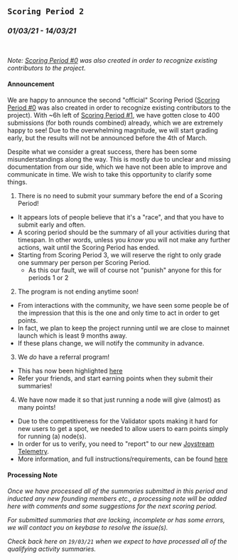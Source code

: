 ## `Scoring Period 2`
### _01/03/21 - 14/03/21_
<br>

_Note: [Scoring Period #0](/scoring-periods/0.md) was also created in order to recognize existing contributors to the project._
<br>
#### Announcement
We are happy to announce the second "official" Scoring Period ([Scoring Period #0](/scoring-periods/0.md) was also created in order to recognize existing contributors to the project). With ~6h left of [Scoring Period #1](/scoring-periods/0.md), we have gotten close to 400 submissions (for both rounds combined) already, which we are extremely happy to see! Due to the overwhelming magnitude, we will start grading early, but the results will not be announced before the 4th of March.

Despite what we consider a great success, there has been some misunderstandings along the way. This is mostly due to unclear and missing documentation from our side, which we have not been able to improve and communicate in time. We wish to take this opportunity to clarify some things.
1. There is no need to submit your summary before the end of a Scoring Period!
  - It appears lots of people believe that it's a "race", and that you have to submit early and often.
  - A scoring period should be the summary of all your activities during that timespan. In other words, unless you _know_ you will not make any further actions, wait until the Scoring Period has ended.
  - Starting from Scoring Period 3, we will reserve the right to only grade one summary per person per Scoring Period.
    - As this our fault, we will of course not "punish" anyone for this for periods 1 or 2
2. The program is not ending anytime soon!
  - From interactions with the community, we have seen some people be of the impression that this is the one and only time to act in order to get points.
  - In fact, we plan to keep the project running until we are close to mainnet launch which is least 9 months away.
  - If these plans change, we will notify the community in advance.
3. We _do_ have a referral program!
  - This has now been highlighted [here](/README.md#referral-program)
  - Refer your friends, and start earning points when they submit their summaries!
4. We have now made it so that just running a node will give (almost) as many points!
  - Due to the competitiveness for the Validator spots making it hard for new users to get a spot, we needed to allow users to earn points simply for running (a) node(s).
  - In order for us to verify, you need to "report" to our new [Joystream Telemetry](https://telemetry.joystream.org/).
  - More information, and full instructions/requirements, can be found [here](/CONTRIBUTIONS.md#network-integrity)


#### Processing Note

_Once we have processed all of the summaries submitted in this period and inducted any new founding members etc., a processing note will be added here with comments and some suggestions for the next scoring period._

_For submitted summaries that are lacking, incomplete or has some errors, we will contact you on keybase to resolve the issue(s)._

_Check back here on `19/03/21` when we expect to have processed all of the qualifying activity summaries._
